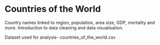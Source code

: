 # Countries of the World
Country names linked to region, population, area size, GDP, mortality and more. Introduction to data cleaning and data visualisation.

Dataset used for analysis- countries_of_the_world.csv
